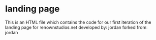 # landing page 
This is an HTML file which contains the code for our first iteration of the landing page for renownstudios.net 
developed by: jordan 
forked from: jordan

